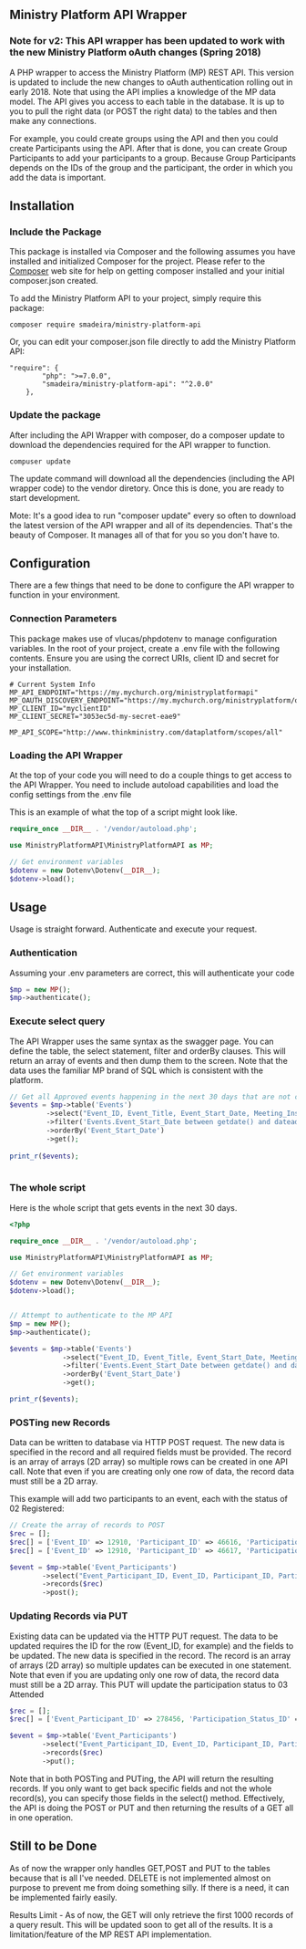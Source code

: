 ## Ministry Platform API Wrapper


### Note for v2: This API wrapper has been updated to work with the new Ministry Platform oAuth changes (Spring 2018)

A PHP wrapper to access the Ministry Platform (MP) REST API.  This version is updated to
include the new changes to oAuth authentication rolling out in early 2018. Note that using the API implies a knowledge of the 
MP data model. The API gives you access to each table in the database. It is up to you to pull the right data (or POST the right data) 
to the tables and then make any connections.</p>

For example, you could create groups using the API and then you could create Participants using 
the API. After that is done, you can create Group Participants to add your participants to a group. Because Group 
Participants depends on the IDs of the group and the participant, the order in which you add the data is important.

## Installation

### Include the Package
This package is installed via Composer and the following assumes you have installed and initialized Composer for 
the project.  Please refer to the <a href="http://getcomposer.org" target="blank">Composer</a> web site for help on getting composer
installed and your initial composer.json created. 

To add the Ministry Platform API to your project, simply require this package:

```shell
composer require smadeira/ministry-platform-api
```

Or, you can edit your composer.json file directly to add the Ministry Platform API:
```
"require": {
        "php": ">=7.0.0",
        "smadeira/ministry-platform-api": "^2.0.0"
    },
```

### Update the package
After including the API Wrapper with composer, do a composer update to download the dependencies required for the 
API wrapper to function.

```
compuser update
```
The update command will download all the dependencies (including the API wrapper code) to the vendor diretory.  Once this is done, you are ready to 
start development.

Mote: It's a good idea to run "composer update" every so often to download the latest version of the API wrapper and all of its dependencies.  That's the 
beauty of Composer. It manages all of that for you so you don't have to.

## Configuration
There are a few things that need to be done to configure the API wrapper to function in your environment.

### Connection Parameters
This package makes use of vlucas/phpdotenv to manage configuration variables.  In the root of your project, create a .env file with the following contents.  Ensure you
are using the correct URIs, client ID and secret for your installation.

```
# Current System Info
MP_API_ENDPOINT="https://my.mychurch.org/ministryplatformapi"
MP_OAUTH_DISCOVERY_ENDPOINT="https://my.mychurch.org/ministryplatform/oauth"
MP_CLIENT_ID="myclientID"
MP_CLIENT_SECRET="3053ec5d-my-secret-eae9"

MP_API_SCOPE="http://www.thinkministry.com/dataplatform/scopes/all"
```

### Loading the API Wrapper
At the top of your code you will need to do a couple things to get access to the API Wrapper. You need to include autoload capabilities and load the 
config settings from the .env file

This is an example of what the top of a script might look like.

```php
require_once __DIR__ . '/vendor/autoload.php';

use MinistryPlatformAPI\MinistryPlatformAPI as MP;

// Get environment variables
$dotenv = new Dotenv\Dotenv(__DIR__);
$dotenv->load();

```  

## Usage
Usage is straight forward.  Authenticate and execute your request.
### Authentication
Assuming your .env parameters are correct, this will authenticate your code 

```php
$mp = new MP();
$mp->authenticate();
```

### Execute select query
The API Wrapper uses the same syntax as the swagger page. You can define the table, the select statement, filter and 
orderBy clauses. This will return an array of events and then dump them to the screen.  Note that the data uses the familiar MP brand
of SQL which is consistent with the platform.  

```php
// Get all Approved events happening in the next 30 days that are not cancelled and order by the Event Start Date
$events = $mp->table('Events')
         ->select("Event_ID, Event_Title, Event_Start_Date, Meeting_Instructions, Event_End_Date, Location_ID_Table.[Location_Name], dp_fileUniqueId AS Image_ID")
         ->filter('Events.Event_Start_Date between getdate() and dateadd(day, 30, getdate()) AND Featured_On_Calendar = 1 AND Events.[_Approved] = 1 AND ISNULL(Events.[Cancelled], 0) = 0')
         ->orderBy('Event_Start_Date')
         ->get();
         
print_r($events);
         
```

### The whole script
Here is the whole script that gets events in the next 30 days.

```php
<?php

require_once __DIR__ . '/vendor/autoload.php';

use MinistryPlatformAPI\MinistryPlatformAPI as MP;

// Get environment variables
$dotenv = new Dotenv\Dotenv(__DIR__);
$dotenv->load();


// Attempt to authenticate to the MP API
$mp = new MP();
$mp->authenticate();

$events = $mp->table('Events')
             ->select("Event_ID, Event_Title, Event_Start_Date, Meeting_Instructions, Event_End_Date, Location_ID_Table.[Location_Name], dp_fileUniqueId AS Image_ID")
             ->filter('Events.Event_Start_Date between getdate() and dateadd(day, 30, getdate()) AND Featured_On_Calendar = 1 AND Events.[_Approved] = 1 AND ISNULL(Events.[Cancelled], 0) = 0')
             ->orderBy('Event_Start_Date')
             ->get();

print_r($events);
```

### POSTing new Records
Data can be written to database via HTTP POST request. The new data is specified in the record and all required fields must be provided.
The record is an array of arrays (2D array) so multiple rows can be created in one API call. Note that even if you are creating only one 
row of data, the record data must still be a 2D array.

This example will add two participants to an event, each with the status of 02 Registered:
```php
// Create the array of records to POST
$rec = [];
$rec[] = ['Event_ID' => 12910, 'Participant_ID' => 46616, 'Participation_Status_ID' => 2];
$rec[] = ['Event_ID' => 12910, 'Participant_ID' => 46617, 'Participation_Status_ID' => 2];

$event = $mp->table('Event_Participants')
		->select("Event_Participant_ID, Event_ID, Participant_ID, Participation_Status_ID")
		->records($rec)			
		->post();
``` 

### Updating Records via PUT
Existing data can be updated via the HTTP PUT request.  The data to be updated requires the ID for the row (Event_ID, for example) and the fields to be updated. 
The new data is specified in the record.  The record is an array of arrays (2D array) so multiple updates can be executed in one statement. Note 
that even if you are updating only one row of data, the record data must still be a 2D array.  This PUT will update the participation status to 03 Attended

```php
$rec = [];
$rec[] = ['Event_Participant_ID' => 278456, 'Participation_Status_ID' => 3];

$event = $mp->table('Event_Participants')
		->select("Event_Participant_ID, Event_ID, Participant_ID, Participation_Status_ID")
		->records($rec)			
		->put();
```

Note that in both POSTing and PUTing, the API will return the resulting records.  If you only want to get back specific fields and 
not the whole record(s), you can specify those fields in the select() method.  Effectively, the API is doing the POST or PUT and then 
returning the results of a GET all in one operation.  

## Still to be Done
As of now the wrapper only handles GET,POST and PUT to the tables because that is all I've needed.  DELETE is not implemented almost on purpose to 
prevent me from doing something silly. If there is a need, it can be implemented fairly easily.

Results Limit - As of now, the GET will only retrieve the first 1000 records of a query result.  This will be updated soon to get all of the results. It
is a limitation/feature of the MP REST API implementation.
